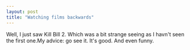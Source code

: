 ```yaml
---
layout: post
title: "Watching films backwards"
---
```

Well, I just saw Kill Bill 2. Which was a bit strange seeing as I havn't seen
the first one.My advice: go see it. It's good. And even funny.
